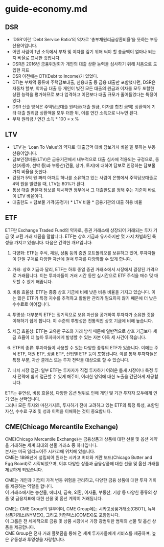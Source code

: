 # guide-economy.md

## DSR

- ‘DSR’이란 ‘Debt Service Ratio’의 약자로 ‘총부채원리금상환비율’을 뜻하는 부동산용어입니다.
- 어떤 사람이 1년 소득에서 부채 및 이자를 갚기 위해 써야 할 총금액이 얼마나 되는지 비율로 표시한 것입니다.
- DSR은 2016년 금융위원회가 개인의 대출 상환 능력을 심사하기 위해 처음으로 도입한 지표
- DSR 이전에는 DTI(Debt to Income)가 있었다.
- DTI는 부채액 종류에 주택담보대출, 신용대출 등 금융 대출만 포함했다면, DSR은 자동차 할부, 학자금 대출 등 개인이 빚진 모든 대출의 원금과 이자를 모두 포함한 상환 능력을 평가하므로 보다 엄격하고 이전보다
  대출 규모가 줄어들었다는 특징이 있다.
- DSR 산출 방식은 주택담보대출 원리금(대출 원금, 이자를 합친 금액) 상환액에 기타 대출 원리금 상환액을 모두 더한 뒤, 이를 연간 소득으로 나누면 된다.
- 부채 원리금 / 연간 소득 * 100 = x %

## LTV

- ‘LTV’는 ‘Loan To Value’의 약자로 ‘대출금액 대비 담보가치 비율’을 뜻하는 부동산용어입니다.
- 담보인정비율(LTV)은 금융기관에서 내부적으로 대출 심사에 적용되는 규정으로, 동산(자동차, 선박 등)과 부동산(건물, 상가, 토지)에 대하여 담보로 인정하는 담보물 가치 비율을 뜻한다.
- 감정가 5억 원 짜리 아파트 하나를 소유하고 있는 사람이 은행에서 주택담보대출로 4억 원을 빌렸을 때, LTV는 80%가 된다.
- 통상 대출 받을때 담보를 제시하면 정부에서 그 대출한도를 정해 주는 기준이 바로 이 LTV 비율이다.
- 대출한도 = 담보물 가격(공정가) * LTV 비율 * 금융기관의 대출 허용 비율

## ETF

ETF란 Exchange Traded Fund의 약자로, 증권 거래소에 상장되어 거래되는 투자 기금 및 교환 거래 제품을 말합니다. ETF는 상호 기금과 유사하지만 몇 가지 차별화된 특성을 가지고 있습니다. 다음은
간략한 개요입니다:

1. 다양화: ETF는 주식, 채권, 상품 등의 증권 포트폴리오를 보유하고 있어, 투자자들이 단일 구매로 다양한 자산에 걸쳐 투자를 다양화할 수 있게 합니다.

2. 거래: 상호 기금과 달리, ETF는 하루 종일 증권 거래소에서 시장에서 결정된 가격으로 거래됩니다. 이는 투자자들이 거래 시간 동안 실시간으로 ETF 주식을 매수 및 매도할 수 있게 해줍니다.

3. 비용 효율성: ETF는 종종 상호 기금에 비해 낮은 비용 비율을 가지고 있습니다. 이는 많은 ETF가 특정 지수를 추적하고 활발한 관리가 필요하지 않기 때문에 더 낮은 수수료로 이어집니다.

4. 투명성: 대부분의 ETF는 정기적으로 보유 자산을 공개하여 투자자가 소유한 것을 이해하기 쉽게 합니다. 이 수준의 투명성은 전통적인 상호 기금에 비해 높습니다.

5. 세금 효율성: ETF는 고유한 구조와 거래 방식 때문에 일반적으로 상호 기금보다 세금 효율이 더 높아 투자자에게 발생할 수 있는 자본 이득 세 사건이 적습니다.

6. ETF의 종류: 투자자들이 사용할 수 있는 다양한 종류의 ETF가 있습니다. 이에는 주식 ETF, 채권 ETF, 상품 ETF, 산업별 ETF 등이 포함됩니다. 이를 통해 투자자들은 특정 부문, 자산
   클래스 또는 투자 전략을 대상으로 할 수 있습니다.

7. 니치 시장 접근: 일부 ETF는 투자자가 직접 투자하기 어려운 틈새 시장이나 특정 투자 전략에 쉽게 접근할 수 있게 해주어, 이러한 영역에 대한 노출을 간단하게 제공합니다.

ETF는 유연성, 비용 효율성, 다양한 옵션 범위로 인해 개인 및 기관 투자자 모두에게 인기 있는 선택입니다.   
그러나 모든 투자와 마찬가지로, 투자하기 전에 고려하고 있는 ETF의 특정 특성, 포함된 자산, 수수료 구조 및 성과 이력을 이해하는 것이 중요합니다.

## CME(Chicago Mercantile Exchange)

CME(Chicago Mercantile Exchange)는 금융상품과 상품에 대한 선물 및 옵션 계약을 거래하는 세계 최대의 선물 거래소 중 하나입니다.  
본사는 미국 일리노이주 시카고에 위치해 있습니다.  
CME는 1898년에 설립되어 원래는 시카고 버터와 계란 보드(Chicago Butter and Egg Board)로 시작되었으며, 이후 다양한 상품과 금융상품에 대한 선물 및 옵션 거래를 제공하게 되었습니다.

CME는 개인과 기업이 가격 변동 위험을 관리하고, 다양한 금융 상품에 대한 투자 기회를 제공하는 역할을 합니다.  
이 거래소에서는 농산물, 에너지, 금속, 외환, 이자율, 부동산, 기상 등 다양한 종류의 상품 및 금융지표에 대한 선물 및 옵션 계약이 거래됩니다.

CME는 CME Group의 일부이며, CME Group에는 시카고상품거래소(CBOT), 뉴욕상품거래소(NYMEX), 그리고 커먼덱스(COMEX)도 포함됩니다.  
이 그룹은 전 세계적으로 금융 및 상품 시장에서 가장 광범위한 범위의 선물 및 옵션 상품을 제공합니다.  
CME Group은 전자 거래 플랫폼을 통해 전 세계 투자자들에게 서비스를 제공하며, 높은 유동성과 투명성을 자랑합니다.
